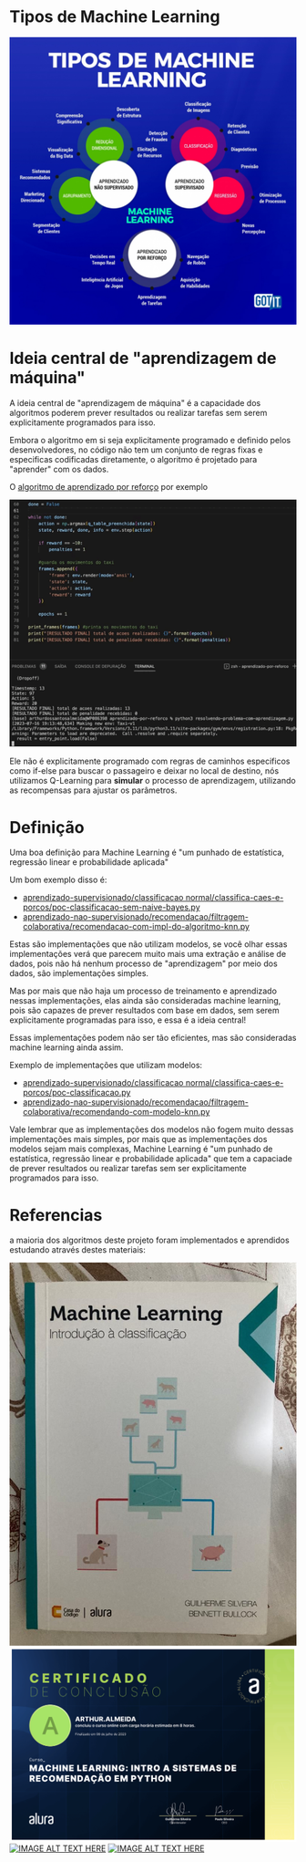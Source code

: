 # Tipos de Machine Learning

![img](/assets/tipos.jpeg)

# Ideia central de "aprendizagem de máquina"

A ideia central de "aprendizagem de máquina" é a capacidade dos algoritmos poderem prever resultados ou realizar tarefas sem serem explicitamente programados para isso.

Embora o algoritmo em si seja explicitamente programado e definido pelos desenvolvedores, no código não tem um conjunto de regras fixas e especificas codificadas diretamente, o algoritmo é projetado para "aprender" com os dados.

O [algoritmo de aprendizado por reforço](https://github.com/DeveloperArthur/machine-learning/blob/main/aprendizado-por-reforco/resolvendo-problema-com-aprendizagem.py) por exemplo

![](/assets/taxi.gif)

Ele não é explicitamente programado com regras de caminhos especificos como if-else para buscar o passageiro e deixar no local de destino, nós utilizamos Q-Learning para **simular** o processo de aprendizagem, utilizando as recompensas para ajustar os parâmetros.

# Definição

Uma boa definição para Machine Learning é "um punhado de estatística, regressão linear e probabilidade aplicada"

Um bom exemplo disso é: 
- [aprendizado-supervisionado/classificacao normal/classifica-caes-e-porcos/poc-classificacao-sem-naive-bayes.py](https://github.com/DeveloperArthur/machine-learning/blob/main/aprendizado-supervisionado/classificacao%20normal/classifica-caes-e-porcos/poc-classificacao-sem-naive-bayes.py)
- [aprendizado-nao-supervisionado/recomendacao/filtragem-colaborativa/recomendacao-com-impl-do-algoritmo-knn.py](https://github.com/DeveloperArthur/machine-learning/blob/main/aprendizado-nao-supervisionado/recomendacao/filtragem-colaborativa/recomendacao-com-impl-do-algoritmo-knn.py)

Estas são implementações que não utilizam modelos, se você olhar essas implementações verá que parecem muito mais uma extração e análise de dados, pois não há nenhum processo de "aprendizagem" por meio dos dados, são implementações simples.

Mas por mais que não haja um processo de treinamento e aprendizado nessas implementações, elas ainda são consideradas machine learning, pois são capazes de prever resultados com base em dados, sem serem explicitamente programadas para isso, e essa é a ideia central!

Essas implementações podem não ser tão eficientes, mas são consideradas machine learning ainda assim.

Exemplo de implementações que utilizam modelos:
- [aprendizado-supervisionado/classificacao normal/classifica-caes-e-porcos/poc-classificacao.py](https://github.com/DeveloperArthur/machine-learning/blob/main/aprendizado-supervisionado/classificacao%20normal/classifica-caes-e-porcos/poc-classificacao.py)
- [aprendizado-nao-supervisionado/recomendacao/filtragem-colaborativa/recomendando-com-modelo-knn.py](https://github.com/DeveloperArthur/machine-learning/blob/main/aprendizado-nao-supervisionado/recomendacao/filtragem-colaborativa/recomendando-com-modelo-knn.py)

Vale lembrar que as implementações dos modelos não fogem muito dessas implementações mais simples, por mais que as implementações dos modelos sejam mais complexas, Machine Learning é "um punhado de estatística, regressão linear e probabilidade aplicada" que tem a capaciade de prever resultados ou realizar tarefas sem ser explicitamente programados para isso.

# Referencias

a maioria dos algoritmos deste projeto foram implementados e aprendidos estudando através destes materiais:

![img](/assets/classificacao.jpeg)
![img](/assets/recomendacao.png)
[![IMAGE ALT TEXT HERE](https://img.youtube.com/vi/zQUFxZsZODY/0.jpg)](https://www.youtube.com/watch?v=zQUFxZsZODY)
[![IMAGE ALT TEXT HERE](https://img.youtube.com/vi/uePeleYXD-0/0.jpg)](https://www.youtube.com/watch?v=uePeleYXD-0)
